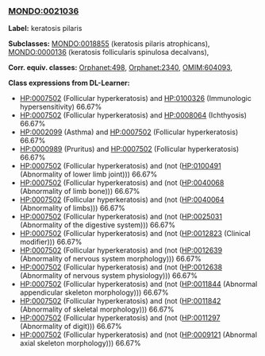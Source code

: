 
### [MONDO:0021036](http://purl.obolibrary.org/obo/MONDO_0021036)
**Label:** keratosis pilaris

**Subclasses:** [MONDO:0018855](http://purl.obolibrary.org/obo/MONDO_0018855) (keratosis pilaris atrophicans), [MONDO:0000136](http://purl.obolibrary.org/obo/MONDO_0000136) (keratosis follicularis spinulosa decalvans), 

**Corr. equiv. classes:** [Orphanet:498](http://www.orpha.net/ORDO/Orphanet_498), [Orphanet:2340](http://www.orpha.net/ORDO/Orphanet_2340), [OMIM:604093](http://purl.obolibrary.org/obo/OMIM_604093), 

**Class expressions from DL-Learner:**

- [HP:0007502](http://purl.obolibrary.org/obo/HP_0007502) (Follicular hyperkeratosis) and [HP:0100326](http://purl.obolibrary.org/obo/HP_0100326) (Immunologic hypersensitivity) 66.67%
- [HP:0007502](http://purl.obolibrary.org/obo/HP_0007502) (Follicular hyperkeratosis) and [HP:0008064](http://purl.obolibrary.org/obo/HP_0008064) (Ichthyosis) 66.67%
- [HP:0002099](http://purl.obolibrary.org/obo/HP_0002099) (Asthma) and [HP:0007502](http://purl.obolibrary.org/obo/HP_0007502) (Follicular hyperkeratosis) 66.67%
- [HP:0000989](http://purl.obolibrary.org/obo/HP_0000989) (Pruritus) and [HP:0007502](http://purl.obolibrary.org/obo/HP_0007502) (Follicular hyperkeratosis) 66.67%
- [HP:0007502](http://purl.obolibrary.org/obo/HP_0007502) (Follicular hyperkeratosis) and (not ([HP:0100491](http://purl.obolibrary.org/obo/HP_0100491) (Abnormality of lower limb joint))) 66.67%
- [HP:0007502](http://purl.obolibrary.org/obo/HP_0007502) (Follicular hyperkeratosis) and (not ([HP:0040068](http://purl.obolibrary.org/obo/HP_0040068) (Abnormality of limb bone))) 66.67%
- [HP:0007502](http://purl.obolibrary.org/obo/HP_0007502) (Follicular hyperkeratosis) and (not ([HP:0040064](http://purl.obolibrary.org/obo/HP_0040064) (Abnormality of limbs))) 66.67%
- [HP:0007502](http://purl.obolibrary.org/obo/HP_0007502) (Follicular hyperkeratosis) and (not ([HP:0025031](http://purl.obolibrary.org/obo/HP_0025031) (Abnormality of the digestive system))) 66.67%
- [HP:0007502](http://purl.obolibrary.org/obo/HP_0007502) (Follicular hyperkeratosis) and (not ([HP:0012823](http://purl.obolibrary.org/obo/HP_0012823) (Clinical modifier))) 66.67%
- [HP:0007502](http://purl.obolibrary.org/obo/HP_0007502) (Follicular hyperkeratosis) and (not ([HP:0012639](http://purl.obolibrary.org/obo/HP_0012639) (Abnormality of nervous system morphology))) 66.67%
- [HP:0007502](http://purl.obolibrary.org/obo/HP_0007502) (Follicular hyperkeratosis) and (not ([HP:0012638](http://purl.obolibrary.org/obo/HP_0012638) (Abnormality of nervous system physiology))) 66.67%
- [HP:0007502](http://purl.obolibrary.org/obo/HP_0007502) (Follicular hyperkeratosis) and (not ([HP:0011844](http://purl.obolibrary.org/obo/HP_0011844) (Abnormal appendicular skeleton morphology))) 66.67%
- [HP:0007502](http://purl.obolibrary.org/obo/HP_0007502) (Follicular hyperkeratosis) and (not ([HP:0011842](http://purl.obolibrary.org/obo/HP_0011842) (Abnormality of skeletal morphology))) 66.67%
- [HP:0007502](http://purl.obolibrary.org/obo/HP_0007502) (Follicular hyperkeratosis) and (not ([HP:0011297](http://purl.obolibrary.org/obo/HP_0011297) (Abnormality of digit))) 66.67%
- [HP:0007502](http://purl.obolibrary.org/obo/HP_0007502) (Follicular hyperkeratosis) and (not ([HP:0009121](http://purl.obolibrary.org/obo/HP_0009121) (Abnormal axial skeleton morphology))) 66.67%


